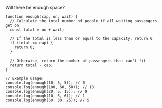 Will there be enough space?

    function enough(cap, on, wait) {
      // Calculate the total number of people if all waiting passengers get on
      const total = on + wait;
      
      // If the total is less than or equal to the capacity, return 0
      if (total <= cap) {
        return 0;
      }
      
      // Otherwise, return the number of passengers that can't fit
      return total - cap;
    }
    
    // Example usage:
    console.log(enough(10, 5, 5)); // 0
    console.log(enough(100, 60, 50)); // 10
    console.log(enough(20, 5, 15)); // 0
    console.log(enough(10, 5, 6)); // 1
    console.log(enough(50, 30, 25)); // 5
